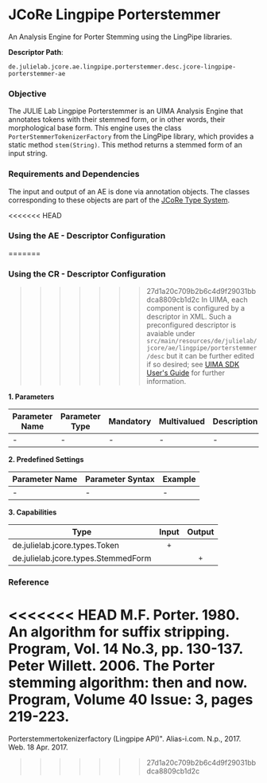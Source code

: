 # JCoRe Lingpipe Porterstemmer
An Analysis Engine for Porter Stemming using the LingPipe libraries.

**Descriptor Path**:
```
de.julielab.jcore.ae.lingpipe.porterstemmer.desc.jcore-lingpipe-porterstemmer-ae
```

### Objective
The JULIE Lab Lingpipe Porterstemmer is an UIMA Analysis Engine that annotates tokens with their stemmed form, or in other words, their morphological base form. This engine uses the class `PorterStemmerTokenizerFactory` from the LingPipe library, which provides a static method `stem(String)`. This method returns a stemmed form of an input string.

### Requirements and Dependencies
The input and output of an AE is done via annotation objects. The classes corresponding to these objects are part of the [JCoRe Type System](https://github.com/JULIELab/jcore-base/tree/master/jcore-types).

<<<<<<< HEAD
### Using the AE - Descriptor Configuration
=======
### Using the CR - Descriptor Configuration
>>>>>>> 27d1a20c709b2b6c4d9f29031bbdca8809cb1d2c
In UIMA, each component is configured by a descriptor in XML. Such a preconfigured descriptor is avaiable under `src/main/resources/de/julielab/jcore/ae/lingpipe/porterstemmer/desc` but it can be further edited if so desired; see [UIMA SDK User's Guide](https://uima.apache.org/downloads/releaseDocs/2.1.0-incubating/docs/html/tools/tools.html#ugr.tools.cde) for further information.


**1. Parameters**

| Parameter Name | Parameter Type | Mandatory | Multivalued | Description |
|----------------|----------------|-----------|-------------|-------------|
| - | - | - | - | - |

**2. Predefined Settings**

| Parameter Name | Parameter Syntax | Example |
|----------------|------------------|---------|
| - | - | - |

**3. Capabilities**

| Type | Input | Output |
|------|:-----:|:------:|
| de.julielab.jcore.types.Token | `+`  |   |
| de.julielab.jcore.types.StemmedForm |  | `+` |


### Reference
<<<<<<< HEAD
M.F. Porter. 1980. An algorithm for suffix stripping. Program, Vol. 14 No.3, pp. 130-137.  
Peter Willett. 2006. The Porter stemming algorithm: then and now. Program, Volume 40 Issue: 3, pages 219-223.
=======
Porterstemmertokenizerfactory (Lingpipe API)". Alias-i.com. N.p., 2017. Web. 18 Apr. 2017.
>>>>>>> 27d1a20c709b2b6c4d9f29031bbdca8809cb1d2c

